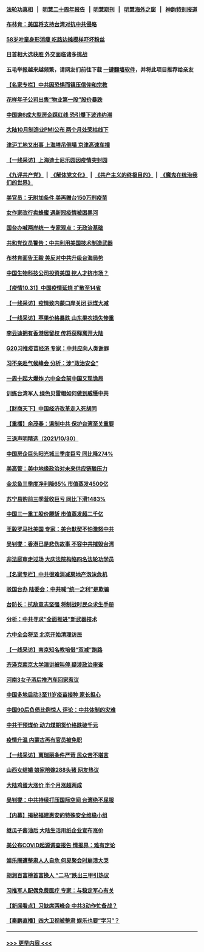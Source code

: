 #### [法轮功真相](https://github.com/gfw-breaker/truth/blob/master/README.md?t=0) &nbsp;&nbsp;|&nbsp;&nbsp; [明慧二十周年报告](https://github.com/gfw-breaker/mh-reports/blob/master/README.md?t=0) &nbsp;&nbsp;|&nbsp;&nbsp;[明慧期刊](https://github.com/gfw-breaker/mh-qikan) &nbsp;&nbsp;|&nbsp;&nbsp; [明慧海外之窗](https://github.com/gfw-breaker/mh-news/blob/master/README.md?t=0) &nbsp;&nbsp;|&nbsp;&nbsp; [神韵特别报道](https://github.com/gfw-breaker/mh-news/blob/master/shenyun.md?t=0)
#### [布林肯：美国将支持台湾对抗中共侵略](../pages/nsc413/n13343502.md?t=11011001) 
#### [58岁叶童身形消瘦 吃路边摊模样吓坏粉丝](../pages/nsc413/n13343543.md?t=11011001) 
#### [日首相大选获胜 外交面临诸多挑战](../pages/nsc413/n13343621.md?t=11011001) 
#### 五毛举报越来越频繁，请网友们前往下载 [一键翻墙软件](https://github.com/gfw-breaker/ssr-accounts)，并将此项目推荐给亲友
#### [【名家专栏】中共因恐惧而镇压信仰和宗教](../pages/nsc413/n13343042.md?t=11011001) 
#### [花样年子公司出售“物业第一股”股价暴跌](../pages/nsc413/n13343548.md?t=11011001) 
#### [中国逾6成大型房企踩红线 恐引爆下波违约潮](../pages/nsc413/n13342928.md?t=11011001) 
#### [大陆10月制造业PMI公布 两个月处荣枯线下](../pages/nsc413/n13343593.md?t=11011001) 
#### [津沪工地又出事 上海塔吊倒塌 京津高速车撞](../pages/nsc413/n13343167.md?t=11011001) 
#### [【一线采访】上海迪士尼乐园因疫情突封园](../pages/nsc413/n13343176.md?t=11011001) 
#### [《九评共产党》](https://github.com/begood0513/9ping.md/blob/master/README.md) &nbsp;|&nbsp; [《解体党文化》](../../../../jtdwh.md/blob/master/README.md)  &nbsp;|&nbsp; [《共产主义的终极目的》](../../../../gczydzjmd.md/blob/master/README.md) &nbsp;|&nbsp; [《魔鬼在统治我们的世界》](../../../../mgztzwmdsj.md/blob/master/README.md) 
#### [美官员：无附加条件 美再赠台150万剂疫苗](../pages/nsc413/n13343364.md?t=11011001) 
#### [女作家改行卖蜂蜜 遇新冠疫情被困黑河](../pages/nsc413/n13343147.md?t=11011001) 
#### [国台办喊两岸统一 专家观点：无政治基础](../pages/nsc413/n13342516.md?t=11011001) 
#### [共和党议员警告：中共利用美国技术制造武器](../pages/nsc413/n13343078.md?t=11011001) 
#### [布林肯面告王毅 美反对中共升级台海局势](../pages/nsc413/n13343113.md?t=11011001) 
#### [中国生物科技公司投资美国 挖人才挤市场？](../pages/nsc413/n13325074.md?t=11011001) 
#### [【疫情10.31】中国疫情延烧 扩散至14省](../pages/nsc413/n13342696.md?t=11011001) 
#### [【一线采访】疫情致内蒙口岸关闭 运煤大减](../pages/nsc413/n13342505.md?t=11011001) 
#### [【一线采访】苹果价格暴跌 山东果农损失惨重](../pages/nsc413/n13341901.md?t=11011001) 
#### [李云迪拥有香港居留权 传将获释离开大陆](../pages/nsc413/n13342187.md?t=11011001) 
#### [G20习推疫苗经济 专家：中共应向人类谢罪](../pages/nsc413/n13341857.md?t=11011001) 
#### [习不亲赴气候峰会 分析：涉“政治安全”](../pages/nsc413/n13331532.md?t=11011001) 
#### [一周十起大爆炸 六中全会前中国又现诡局](../pages/nsc413/n13342305.md?t=11011001) 
#### [训练台湾军人 绿色贝雷帽如何做到威慑中共](../pages/nsc413/n13334754.md?t=11011001) 
#### [【财商天下】中国经济改革走入死胡同](../pages/nsc413/n13341837.md?t=11011001) 
#### [【重播】余茂春：遏制中共 保护台湾至关重要](../pages/nsc413/n13341791.md?t=11011001) 
#### [三退声明精选（2021/10/30）](../pages/nsc413/n13341782.md?t=11011001) 
#### [中国房企巨头阳光城三季度巨亏 同比降274%](../pages/nsc413/n13341749.md?t=11011001) 
#### [美高管：美中地缘政治对未来供应链酿压力](../pages/nsc413/n13341619.md?t=11011001) 
#### [金龙鱼三季度净利降65% 市值蒸发4500亿](../pages/nsc413/n13341634.md?t=11011001) 
#### [苏宁易购前三季营收巨亏 同比下滑1483%](../pages/nsc413/n13341535.md?t=11011001) 
#### [中国三一重工股价腰斩 市值蒸发超二千亿](../pages/nsc413/n13341460.md?t=11011001) 
#### [王毅罗马批美国 专家：美台默契不怕激怒中共](../pages/nsc413/n13341346.md?t=11011001) 
#### [吴钊燮：香港已是悲伤故事 不容中共摧毁台湾](../pages/nsc413/n13341275.md?t=11011001) 
#### [非法庭审走过场 大庆法院构陷四名法轮功学员](../pages/nsc413/n13339286.md?t=11011001) 
#### [【名家专栏】中共很难消减房地产泡沫危机](../pages/nsc413/n13341018.md?t=11011001) 
#### [驳国台办 陆委会：中共喊“统一之利”是欺骗](../pages/nsc413/n13341165.md?t=11011001) 
#### [台防长：抗敌意志坚强 将制战时民众求生手册](../pages/nsc413/n13340582.md?t=11011001) 
#### [分析：中共寻求“全面推进”新武器技术](../pages/nsc413/n13341035.md?t=11011001) 
#### [六中全会将至 北京开始清理访民](../pages/nsc413/n13340942.md?t=11011001) 
#### [【一线采访】南京知名教培借“双减”跑路](../pages/nsc413/n13340637.md?t=11011001) 
#### [齐泽克南京大学演讲被叫停 疑涉政治审查](../pages/nsc413/n13340780.md?t=11011001) 
#### [河南3女子酒后推汽车回家惹议](../pages/nsc413/n13340806.md?t=11011001) 
#### [中国多地启动3至11岁疫苗接种 家长担心](../pages/nsc413/n13338924.md?t=11011001) 
#### [中国90后负债比例惊人 评论：中共体制的灾难](../pages/nsc413/n13337373.md?t=11011001) 
#### [中共干预煤价 动力煤期货价格跌破千元](../pages/nsc413/n13340580.md?t=11011001) 
#### [疫情升温 内蒙古再有官员被免职](../pages/nsc413/n13340726.md?t=11011001) 
#### [【一线采访】离瑞丽条件严苛 民众苦不堪言](../pages/nsc413/n13340605.md?t=11011001) 
#### [山西女结婚 娘家陪嫁288头猪 网友热议](../pages/nsc413/n13340585.md?t=11011001) 
#### [大陆鸡蛋大涨价 半个月涨超两成](../pages/nsc413/n13340411.md?t=11011001) 
#### [吴钊燮：中共持续打压国际空间 台湾绝不屈服](../pages/nsc413/n13340323.md?t=11011001) 
#### [【内幕】揭秘福建惠安的特殊安全维稳小组](../pages/nsc413/n13335350.md?t=11011001) 
#### [继瓜子酱油后 大陆生活用纸企业宣布涨价](../pages/nsc413/n13340121.md?t=11011001) 
#### [美公布COVID起源调查报告 情报界：难有定论](../pages/nsc413/n13340039.md?t=11011001) 
#### [娱乐圈遭整肃人人自危 何炅聚会时崩溃大哭](../pages/nsc413/n13339983.md?t=11011001) 
#### [胡润百富榜首富换人 “二马”跌出三甲引热议](../pages/nsc413/n13340001.md?t=11011001) 
#### [习推军人配偶免费医疗 专家：与稳定军心有关](../pages/nsc413/n13338634.md?t=11011001) 
#### [【新闻看点】习缺席两峰会 中共3动作忙备战？](../pages/nsc413/n13339932.md?t=11011001) 
#### [【秦鹏直播】四大卫视被整肃 娱乐也要“学习”？](../pages/nsc413/n13339957.md?t=11011001) 

----
#### [ >>> 更早内容 <<< ](../indexes/nsc413-earlier.md)
